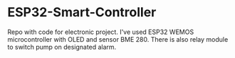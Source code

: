 # ESP32-Smart-Controller

Repo with code for electronic project. 
I've used ESP32 WEMOS microcontroller with OLED and sensor BME 280. There is also relay module to switch pump on designated alarm.
